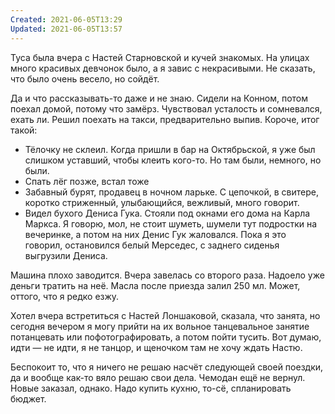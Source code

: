 ```yaml
---
Created: 2021-06-05T13:29
Updated: 2021-06-05T13:57
---
```

Туса была вчера с Настей Старновской и кучей знакомых. На улицах много красивых девчонок было, а я завис с некрасивыми. Не сказать, что было очень весело, но сойдёт.

Да и что рассказывать-то даже и не знаю. Сидели на Конном, потом поехал домой, потому что замёрз. Чувствовал усталость и сомневался, ехать ли. Решил поехать на такси, предварительно выпив. Короче, итог такой:

- Тёлочку не склеил. Когда пришли в бар на Октябрьской, я уже был слишком уставший, чтобы клеить кого-то. Но там были, немного, но были.
- Спать лёг позже, встал тоже
- Забавный бурят, продавец в ночном ларьке. С цепочкой, в свитере, коротко стриженный, улыбающийся, вежливый, много говорит.
- Видел бухого Дениса Гука. Стояли под окнами его дома на Карла Маркса. Я говорю, мол, не стоит шуметь, шумели тут подростки на вечеринке, а потом на них Денис Гук жаловался. Пока я это говорил, остановился белый Мерседес, с заднего сиденья выгрузили Дениса.

Машина плохо заводится. Вчера завелась со второго раза. Надоело уже деньги тратить на неё. Масла после приезда залил 250 мл. Может, оттого, что я редко езжу.

Хотел вчера встретиться с Настей Лоншаковой, сказала, что занята, но сегодня вечером я могу прийти на их вольное танцевальное занятие потанцевать или пофотографировать, а потом пойти тусить. Вот думаю, идти — не идти, я не танцор, и щеночком там не хочу ждать Настю.

Беспокоит то, что я ничего не решаю насчёт следующей своей поездки, да и вообще как-то вяло решаю свои дела. Чемодан ещё не вернул. Новые заказал, однако. Надо купить кухню, то-сё, спланировать бюджет.